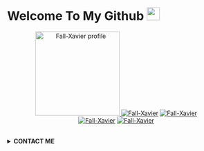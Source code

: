 # Welcome To My Github <img src="https://github.com/Fall-Xavier/Fall-Xavier/blob/main/1624793672871_312898755.jpg" width="30px">
<p align="center"><a href="https://github.com/Fall-Xavier"><img src="https://avatars.githubusercontent.com/u/62897038?v=4" height='195' alt="Fall-Xavier profile">
<a href="https://github.com/Fall-Xavier"><img title="Fall-Xavier" src="https://github-readme-stats.vercel.app/api?username=Fall-Xavier&show_icons=true&include_all_commits=true&theme=radical&cache_seconds=3200"></a>
<a href="https://github.com/Fall-Xavier"><img title="Fall-Xavier" src="https://github-readme-stats.vercel.app/api/top-langs/?username=Fall-Xavier&layout=compact&theme=nightowl"></a><br>
<a href="https://github.com/Fall-Xavier"><img title="Fall-Xavier" src="https://komarev.com/ghpvc/?username=Fall-Xavier&label=Views&color=blue&style=plastic"></a>
<a href="https://github.com/Fall-Xavier"><img title="Fall-Xavier" src="https://img.shields.io/github/followers/Fall-Xavier?label=follow&style=social"></a>
</p><br>

<details>
  <summary><b>CONTACT ME</b></summary><br>

  - <a href="https://www.facebook.com/riski.darmawan.1690671"/><img alt="Rizky Facebook" align="left" width="22px" src="https://cdn.jsdelivr.net/npm/simple-icons@v3/icons/facebook.svg" /><b>Add</b></a><br>
  - <a href="https://t.me/Rizky1504"/><img alt="Rizky Telegram" align="left" width="22px" src="https://cdn.jsdelivr.net/npm/simple-icons@v3/icons/telegram.svg" /><b>Chat</b></a><br>
  - <a href="https://instagram.com/riskidarmawan_15"/><img alt="Rizky Instagram" align="left" width="22px" src="https://cdn.jsdelivr.net/npm/simple-icons@v3/icons/instagram.svg" /><b> Follow</b></a>
  </p>
</details>
